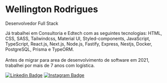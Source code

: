 # Wellington Rodrigues
Desenvolvedor Full Stack

Já trabalhei em Consultoria e Edtech com as seguintes tecnologias: HTML, CSS, SASS, Tailwindcss, Material UI, Styled-components, JavaScript, TypeScript, React.js, Next.js, Node.js, Fastify, Express, Nestjs, Docker, PostgreSQL, Prisma e TypeORM.
<br />
<br />
Antes de migrar para area de desenvolvimento de software em 2021, trabalhei por mais de 7 anos com logística.

[![Linkedin Badge](https://img.shields.io/badge/-wellingtonrodriguesbr-3251A0?style=flat-square&logo=Linkedin&logoColor=white&link=https://www.linkedin.com/in/wellingtonrodriguesbr/)](https://www.linkedin.com/in/wellingtonrodriguesbr/)
[![Instagram Badge](https://img.shields.io/badge/-@wellingtonrodriguesbr-FF2E42?style=flat-square&logo=Instagram&logoColor=white&link=https://www.instagram.com/wellingtonrodriguesbr/)](https://www.instagram.com/wellingtonrodriguesbr/)
<br/>
